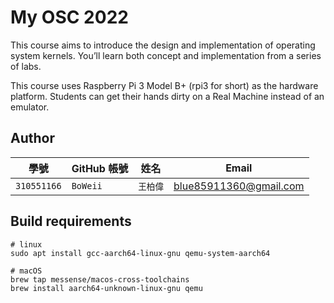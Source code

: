 # My OSC 2022
This course aims to introduce the design and implementation of operating system kernels. You’ll learn both concept and implementation from a series of labs.

This course uses Raspberry Pi 3 Model B+ (rpi3 for short) as the hardware platform. Students can get their hands dirty on a Real Machine instead of an emulator.

## Author

| 學號 | GitHub 帳號 | 姓名 | Email |
| --- | ----------- | --- | --- |
|`310551166`| `BoWeii` | `王柏偉` | blue85911360@gmail.com |


## Build requirements
``` shell
# linux
sudo apt install gcc-aarch64-linux-gnu qemu-system-aarch64

# macOS
brew tap messense/macos-cross-toolchains
brew install aarch64-unknown-linux-gnu qemu
```
